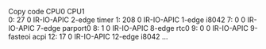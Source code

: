 Copy code
           CPU0       CPU1       
  0:         27          0     IR-IO-APIC   2-edge      timer
  1:        208          0     IR-IO-APIC   1-edge      i8042
  7:          0          0     IR-IO-APIC   7-edge      parport0
  8:          1          0     IR-IO-APIC   8-edge      rtc0
  9:          0          0     IR-IO-APIC   9-fasteoi   acpi
 12:         17          0     IR-IO-APIC  12-edge      i8042
...